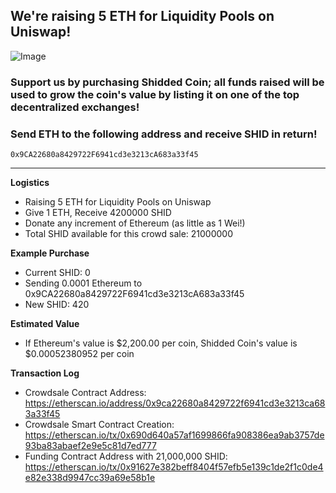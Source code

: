## We're raising 5 ETH for Liquidity Pools on Uniswap! 
![Image](https://github.com/shidcoin/SHIDCOIN/raw/main/src/Crowdsale1_QR.png)

### Support us by purchasing Shidded Coin; all funds raised will be used to grow the coin's value by listing it on one of the top decentralized exchanges!



###  Send ETH to the following address and receive SHID in return!
```0x9CA22680a8429722F6941cd3e3213cA683a33f45```

---

**Logistics**
- Raising 5 ETH for Liquidity Pools on Uniswap
- Give 1 ETH, Receive 4200000 SHID
- Donate any increment of Ethereum (as little as 1 Wei!)
- Total SHID available for this crowd sale:  21000000 

**Example Purchase**
- Current SHID: 0
- Sending 0.0001 Ethereum to 0x9CA22680a8429722F6941cd3e3213cA683a33f45
- New SHID: 420

**Estimated Value**
- If Ethereum's value is $2,200.00 per coin, Shidded Coin's value is $0.00052380952 per coin

**Transaction Log**
- Crowdsale Contract Address: https://etherscan.io/address/0x9ca22680a8429722f6941cd3e3213ca683a33f45
- Crowdsale Smart Contract Creation: https://etherscan.io/tx/0x690d640a57af1699866fa908386ea9ab3757de93ba83abaef2e9e5c81d7ed777
- Funding Contract Address with 21,000,000 SHID: https://etherscan.io/tx/0x91627e382beff8404f57efb5e139c1de2f1c0de4e82e338d9947cc39a69e58b1e

